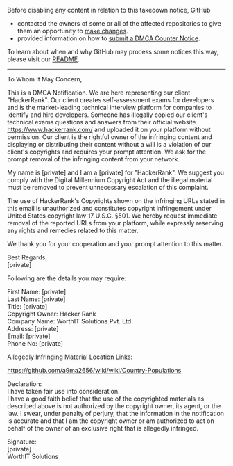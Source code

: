 Before disabling any content in relation to this takedown notice, GitHub
- contacted the owners of some or all of the affected repositories to give them an opportunity to [make changes](https://docs.github.com/en/github/site-policy/dmca-takedown-policy#a-how-does-this-actually-work).
- provided information on how to [submit a DMCA Counter Notice](https://docs.github.com/en/articles/guide-to-submitting-a-dmca-counter-notice).

To learn about when and why GitHub may process some notices this way, please visit our [README](https://github.com/github/dmca/blob/master/README.md#anatomy-of-a-takedown-notice).

---

To Whom It May Concern,

This is a DMCA Notification. We are here representing our client "HackerRank". Our client creates self-assessment exams for developers and is the market-leading technical interview platform for companies to identify and hire developers. Someone has illegally copied our client's technical exams questions and answers from their official website https://www.hackerrank.com/ and uploaded it on your platform without permission. Our client is the rightful owner of the infringing content and displaying or distributing their content without a will is a violation of our client's copyrights and requires your prompt attention. We ask for the prompt removal of the infringing content from your network.

My name is [private] and I am a [private] for "HackerRank". We suggest you comply with the Digital Millennium Copyright Act and the illegal material must be removed to prevent unnecessary escalation of this complaint.

The use of HackerRank's Copyrights shown on the infringing URLs stated in this email is unauthorized and constitutes copyright infringement under United States copyright law 17 U.S.C. §501. We hereby request immediate removal of the reported URLs from your platform, while expressly reserving any rights and remedies related to this matter.

We thank you for your cooperation and your prompt attention to this matter.

Best Regards,  
[private]

Following are the details you may require:   

First Name: [private]  
Last Name: [private]  
Title: [private]  
Copyright Owner: Hacker Rank  
Company Name: WorthIT Solutions Pvt. Ltd.  
Address: [private]  
Email: [private]  
Phone No: [private]


Allegedly Infringing Material Location Links:

https://github.com/a9ma2656/wiki/wiki/Country-Populations

Declaration:  
I have taken fair use into consideration.  
I have a good faith belief that the use of the copyrighted materials as described above is not authorized by the copyright owner, its agent, or the law. I swear, under penalty of perjury, that the information in the notification is accurate and that I am the copyright owner or am authorized to act on behalf of the owner of an exclusive right that is allegedly infringed.

Signature:  
[private]  
WorthIT Solutions
